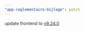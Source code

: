 ```yaml
---
"app-reglementaire-bijlage": patch
---
```


update frontend to [v9.24.0](https://github.com/lblod/frontend-reglementaire-bijlage/releases/tag/v9.24.0)
